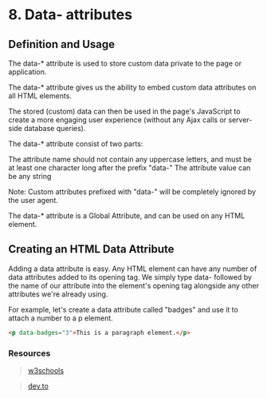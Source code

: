 # 8. Data- attributes
## Definition and Usage
The data-* attribute is used to store custom data private to the page or application.

The data-* attribute gives us the ability to embed custom data attributes on all HTML elements.

The stored (custom) data can then be used in the page's JavaScript to create a more engaging user experience (without any Ajax calls or server-side database queries).

The data-* attribute consist of two parts:

The attribute name should not contain any uppercase letters, and must be at least one character long after the prefix "data-"
The attribute value can be any string

Note: Custom attributes prefixed with "data-" will be completely ignored by the user agent.

The data-* attribute is a Global Attribute, and can be used on any HTML element.

## Creating an HTML Data Attribute
Adding a data attribute is easy. Any HTML element can have any number of data attributes added to its opening tag. We simply type data- followed by the name of our attribute into the element's opening tag alongside any other attributes we're already using.

For example, let's create a data attribute called "badges" and use it to attach a number to a p element.

``` html 
<p data-badges="3">This is a paragraph element.</p>

```

### Resources

>[w3schools](https://www.w3schools.com/tags/att_data-.asp)

>[dev.to](https://dev.to/sprite421/how-to-use-html-data-attributes-adc)

